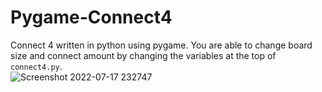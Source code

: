 # Pygame-Connect4
Connect 4 written in python using pygame. You are able to change board size and connect amount by changing the variables at the top of `connect4.py`.  
![Screenshot 2022-07-17 232747](https://user-images.githubusercontent.com/91108814/179445603-059ff390-0534-4a58-9378-0ca01ab7977d.png)

